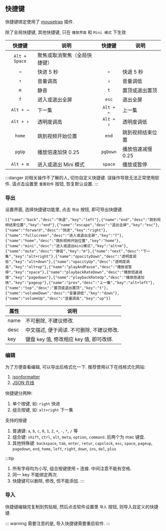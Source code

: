 ## 快捷键

快捷键绑定使用了 [mousetrap](https://github.com/ccampbell/mousetrap) 插件.

除了全局快捷键, 其他快捷键, 只在 `播放界面` 和 `Mini 模式` 下生效

|          快捷键          | 说明       |          快捷键          | 说明       |
| :----------------------: | ---------- | :----------------------: | ---------- |
| `Alt + Space` | 聚焦或取消聚焦（全局快捷键）| | |
| `→` | 快进 5 秒 | `←` | 快退 5 秒 |
| `↑` | 音量调高 | `↓` | 音量调低 |
| `m` | 静音 | `t` | 置顶或退出置顶 |
| `f` | 进入或退出全屏 | `esc` | 退出全屏 |
| `Alt + →` | 下一集 | `Alt + ←` | 上一集 |
| `Alt + ↑` | 透明度调高 | `Alt + ↓` | 透明度调低 |
| `home` | 跳到视频开始位置 | `end` | 跳到视频结束位置 |
| `pgUp` | 播放倍速加快 0.25 | `pgDown` | 播放倍速减慢 0.25 |
| `Alt + m` | 进入或退出 Mini 模式 | `space` | 播放或暂停 |

:::danger
对相关操作不了解的人, 切勿自定义快捷键. 误操作导致无法正常使用软件. 请点击设置里 `重置软件` 按钮, 恢复默认设置.
:::

### 导出

设置界面, 选择快捷键功能里, 点击 `导出` 按钮, 即可导出快捷键.
 ```
 [{"name":"back","desc":"快退","key":"left"},{"name":"end","desc":"跳到视频结束位置","key":"end"},{"name":"escape","desc":"退出全屏","key":"esc"},{"name":"forward","desc":"快进","key":"right"},{"name":"fullscreen","desc":"进入或退出全屏","key":"f"},{"name":"home","desc":"跳到视频开始位置","key":"home"},{"name":"mini","desc":"进入或退出mini模式","key":"alt+m"},{"name":"mute","desc":"静音","key":"m"},{"name":"next","desc":"下一集","key":"alt+right"},{"name":"opacityDown","desc":"透明度调低","key":"alt+down"},{"name":"opacityUp","desc":"透明度调高","key":"alt+up"},{"name":"playAndPause","desc":"播放或暂停","key":"space"},{"name":"playbackRateDown","desc":"播放倍速减慢","key":"pagedown"},{"name":"playbackRateUp","desc":"播放倍速加快","key":"pageup"},{"name":"prev","desc":"上一集","key":"alt+left"},{"name":"top","desc":"置顶或退出置顶","key":"t"},{"name":"volumeDown","desc":"音量调低","key":"down"},{"name":"volumeUp","desc":"音量调高","key":"up"}]
 ```

 | 属性 | 说明 |
 | --- | --- |
 | name | 不可删除, 不建议修改. |
 | desc | 中文描述, 便于阅读. 不可删除, 不建议修改. |
 | key | 键盘 key 值, 修改相应 key 值, 即可改绑. |

### 编辑

为了方便查看编辑, 可以导出后格式化一下. 推荐使用以下在线格式化网站:
1. [jsonformatter](https://jsonformatter.org/)
2. [JSON 在线](https://www.sojson.com/)

快捷键分两种:
1. 单个按键, 如: `right` 快进
2. 组合按键, 如: `alt+right` 下一集


支持的按键
1. 普通键: `a`, `b`, `c`, `0`, `1`, `2`, `+`, `-`, `*`, `/` 等
2. 组合键: `shift`, `ctrl`, `alt`, `meta`, `option`, `command`. 后两个为 mac 键盘.
3. 其他特殊键: `backspace`, `tab`, `enter`, `retur`, `capslock`, `esc`, `space`, `pageup`, `pagedown`, `end`, `home`, `left`, `right`, `down`, `ins`, `del`, `plus`

:::tip
1. 所有字母均为小写, 组合按键使用 `+` 连接. 中间注意不能有空格.
2. 同一 key 不能绑定两次.
3. 快捷键可以删除, 修改, 但不能添加.
:::

### 导入

快捷键编辑完复制到剪贴板, 然后点击软件设置里 `导入` 按钮, 则导入自定义的快捷键.

::: warning
需要注意的是, 导入快捷键需要重启软件.
:::
